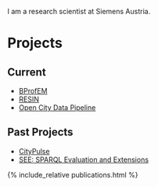 I am a research scientist at Siemens Austria.

# Projects

## Current 

- [BProfEM](http://www.bprofem.org/)
- [RESIN](http://www.resin-cities.eu/)
- [Open City Data Pipeline](http://citydata.wu.ac.at/)

## Past Projects

- [CityPulse](http://ict-citypulse.eu/)
- [SEE: SPARQL Evaluation and Extensions](http://www.wwtf.at/projects/research_projects/details/index.php?PKEY=2548_DE_O)

{% include_relative publications.html %}
